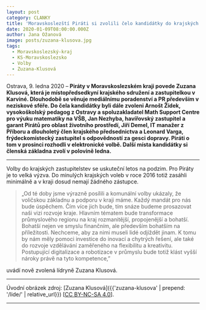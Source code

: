 ```yaml
---
layout: post
category: CLANKY
title: 'Moravskoslezští Piráti si zvolili čelo kandidátky do krajských voleb'
date: 2020-01-09T08:00:00.000Z
author: Jana Ožanová
image: posts/zuzana-klusova.jpg
tags:
  - Moravskoslezský-kraj
  - KS-Moravskoslezsko
  - Volby
  - Zuzana-Klusová
---
```


Ostrava, 9. ledna 2020 – **Piráty v Moravskoslezském kraji povede Zuzana Klusová, která je místopředsedkyní krajského sdružení a zastupitelkou v Karviné. Dlouhodobě se věnuje mediálnímu poradenství a PR především v neziskové sféře. Do čela kandidátky byli dále zvoleni Arnošt Žídek, vysokoškolský pedagog z Ostravy a spoluzakladatel Math Support Centre pro výuku matematiky na VŠB, Jan Nezhyba, havířovský zastupitel a garant Pirátů pro oblast životního prostředí,  Jiří Demel, IT manažer z Příboru a dlouholetý člen krajského předsednictva a Leonard Varga, frýdeckomístecký zastupitel s odpovědností za gesci dopravy. Piráti o tom v prosinci rozhodli v elektronické volbě.  Další místa kandidátky si členská základna zvolí v polovině ledna.**

<hr />

Volby do krajských zastupitelstev se uskuteční letos na podzim. Pro Piráty je to velká výzva. Do minulých krajských voleb v roce 2016 totiž zasáhli minimálně a v kraji dosud nemají žádného zástupce.

>„Od té doby jsme výrazně posílili a komunální volby ukázaly, že voličskou základnu a podporu v kraji máme. Každý mandát pro nás bude úspěchem. Čím více jich bude, tím snáze budeme prosazovat naši vizi rozvoje kraje. Hlavním tématem bude transformace průmyslového regionu na kraj rozmanitější, propojenější a bohatší. Bohatší nejen ve smyslu finančním, ale především bohatším na příležitosti. Nechceme, aby za nimi museli lidé odjíždět jinam. K tomu by nám měly pomoci investice do inovací a chytrých řešení, ale také do rozvoje vzdělávání zaměřeného na flexibilitu a kreativitu. Postupující digitalizace a robotizace v průmyslu bude totiž klást vyšší nároky právě na tyto kompetence,”

uvádí nově zvolená lídryně Zuzana Klusová.

---

Úvodní obrázek zdroj: [Zuzana Klusová]({{'zuzana-klusova' | prepend: '/lide/' | relative_url}}) \[[CC BY-NC-SA 4.0](https://creativecommons.org/licenses/by-nc-sa/4.0/deed.cs)\].

- - -
